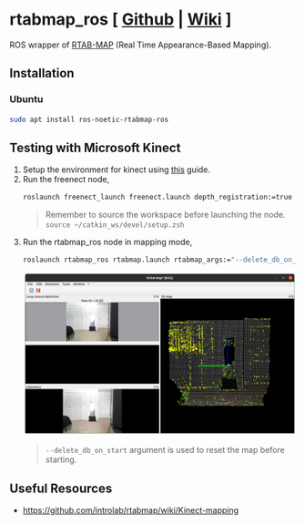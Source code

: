 # rtabmap_ros [ [Github](https://github.com/introlab/rtabmap_ros) | [Wiki](http://wiki.ros.org/rtabmap_ros) ]

ROS wrapper of [RTAB-MAP](http://introlab.github.io/rtabmap/) (Real Time Appearance-Based Mapping).

## Installation

### Ubuntu

```zsh
sudo apt install ros-noetic-rtabmap-ros
```

## Testing with Microsoft Kinect

1. Setup the environment for kinect using [this](kinect.md) guide.
2. Run the freenect node,
   ```zsh 
   roslaunch freenect_launch freenect.launch depth_registration:=true
   ```
   > Remember to source the workspace before launching the node. `source ~/catkin_ws/devel/setup.zsh`
3. Run the rtabmap_ros node in mapping mode,
   ```zsh
   roslaunch rtabmap_ros rtabmap.launch rtabmap_args:="--delete_db_on_start"
   ```
   ![rtabmap_kinect_map_test](../assets/rtabmap_kinect_map_test.png)
   > `--delete_db_on_start` argument is used to reset the map before starting.


## Useful Resources

- https://github.com/introlab/rtabmap/wiki/Kinect-mapping
